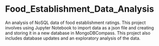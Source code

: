 # Food_Establishment_Data_Analysis
An analysis of NoSQL data of food establishment ratings. This project involves using Jupyter Notebook to import data as a json file and creating and storing it in a new database in MongoDBCompass. This project also includes database updates and an exploratory analysis of the data.

